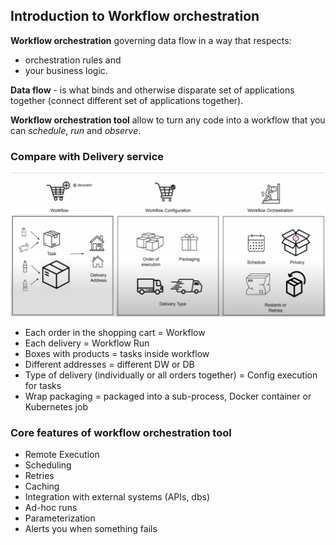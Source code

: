 ## Introduction to Workflow orchestration

**Workflow orchestration** governing data flow in a way that respects:
- orchestration rules and 
- your business logic.

**Data flow** -  is what binds and otherwise disparate set of applications together (connect different set of applications together).


**Workflow orchestration tool** allow to turn any code into a workflow that you can *schedule*, *run* and *observe*.

### Compare with Delivery service
![Workflow orchestration](https://github.com/DreadYo/data-engineering-zoomcamp/blob/master/images/workflow_orchestration.png)

- Each order in the shopping cart = Workflow
- Each delivery = Workflow Run
- Boxes with products = tasks inside workflow
- Different addresses = different DW or DB
- Type of delivery (individually or all orders together) = Config execution for tasks
- Wrap packaging = packaged into a sub-process, Docker container or Kubernetes job

### Core features of workflow orchestration tool
- Remote Execution
- Scheduling
- Retries
- Caching
- Integration with external systems (APIs, dbs)
- Ad-hoc runs
- Parameterization
- Alerts you when something fails
